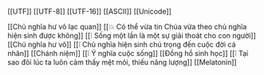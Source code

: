 [[UTF]]
[[UTF-8]]
[[UTF-16]]
[[ASCII]]
[[Unicode]]

[[Chủ nghĩa hư vô lạc quan]]
[[💥 Có thể vừa tin Chúa vừa theo chủ nghĩa hiện sinh được không]]
[[❕ Sống một lần là một sự giải thoát cho con người]]
[[Chủ nghĩa hư vô]]
[[❕ Chủ nghĩa hiện sinh chú trọng đến cuộc đời cá nhân]]
[[Chánh niệm]]
[[❕ Ý nghĩa cuộc sống]]
[[Đồng hồ sinh học]]
[[❕ Tại sao đôi lúc ta luôn cảm thấy mệt mỏi, thiếu năng lượng]]
[[Melatonin]]